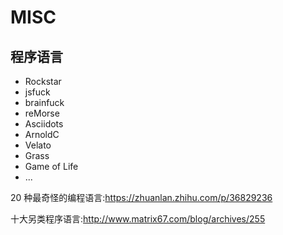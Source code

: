 # MISC

## 程序语言

- Rockstar 
- jsfuck
- brainfuck
- reMorse
- Asciidots
- ArnoldC
- Velato
- Grass
- Game of Life 
- ...

20 种最奇怪的编程语言:https://zhuanlan.zhihu.com/p/36829236

十大另类程序语言:http://www.matrix67.com/blog/archives/255